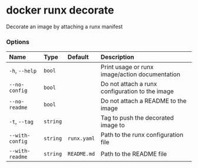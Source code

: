 # docker runx decorate

<!---MARKER_GEN_START-->
Decorate an image by attaching a runx manifest

### Options

| Name            | Type     | Default     | Description                                     |
|:----------------|:---------|:------------|:------------------------------------------------|
| `-h`, `--help`  | `bool`   |             | Print usage or runx image/action documentation  |
| `--no-config`   | `bool`   |             | Do not attach a runx configuration to the image |
| `--no-readme`   | `bool`   |             | Do not attach a README to the image             |
| `-t`, `--tag`   | `string` |             | Tag to push the decorated image to              |
| `--with-config` | `string` | `runx.yaml` | Path to the runx configuration file             |
| `--with-readme` | `string` | `README.md` | Path to the README file                         |


<!---MARKER_GEN_END-->

